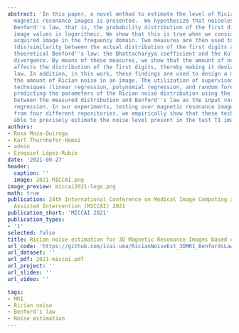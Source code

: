```yaml
---
abstract: 'In this paper, a novel method to estimate the level of Rician noise in
  magnetic resonance images is presented.  We hypothesize that noiseless images follow
  Benford''s law, that is, the probability distribution of the first digit of the
  image values is logarithmic. We show that this is true when we consider the raw
  acquired image in the frequency domain. Two measures are then used to quantify the
  (dis)similarity between the actual distribution of the first digits and the more
  theoretical Benford''s law: the Bhattacharyya coefficient and the Kullback-Leibler
  divergence. By means of these measures, we show that the amount of noise directly
  affects the distribution of the first digits, thereby making it deviate from Benford''s
  law. In addition, in this work, these findings are used to design a method to estimate
  the amount of Rician noise in an image. The utilization of supervised machine learning
  techniques (linear regression, polynomial regression, and random forest) allows
  predicting the parameters of the Rician noise distribution using the dissimilarity
  between the measured distribution and Benford''s law as the input variable for the
  regression. In our experiments, testing over magnetic resonance images of 75 individuals
  from four different repositories, we empirically show that these techniques are
  able to precisely estimate the noise level present in the test T1 images. '
authors:
- Rosa Maza-Quiroga
- Karl Thurnhofer-Hemsi
- admin
- Ezequiel López-Rubio
date: '2021-09-27'
header:
  caption: ''
  image: 2021-MICCAI.png
image_preview: miccai2021-logo.png
math: true
publication: 24th International Conference on Medical Image Computing and Computer
  Assisted Intervention (MICCAI) 2021
publication_short: 'MICCAI 2021'
publication_types:
- '1'
selected: false
title: Rician noise estimation for 3D Magnetic Resonance Images based on Benford's Law
url_code: 'https://github.com/icai-uma/RicianNoiseEst_3DMRI_BenfordsLaw.git'
url_dataset: ''
url_pdf: 2021-miccai.pdf
url_project: ''
url_slides: ''
url_video: ''

tags:
- MRI
- Rician noise
- Benford’s law
- Noise estimation 
---
```


